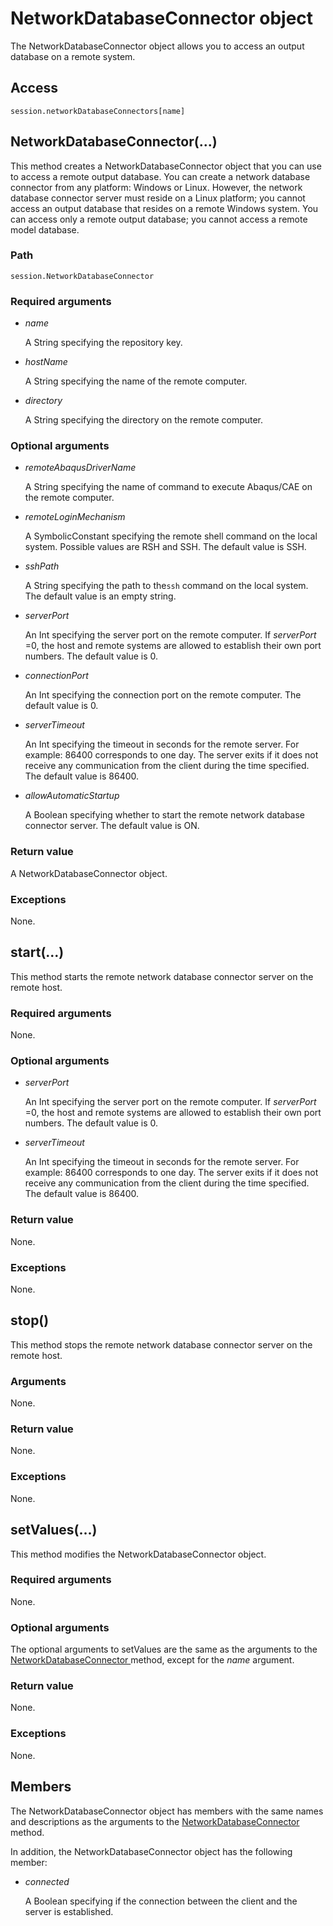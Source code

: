 # NetworkDatabaseConnector object

The NetworkDatabaseConnector object allows you to access an output database on a remote system.

## Access

```
session.networkDatabaseConnectors[name]
```

## NetworkDatabaseConnector(...)



This method creates a NetworkDatabaseConnector object that you can use to access a remote output database. You can create a network database connector from any platform: Windows or Linux. However, the network database connector server must reside on a Linux platform; you cannot access an output database that resides on a remote Windows system. You can access only a remote output database; you cannot access a remote model database.



### Path

```
session.NetworkDatabaseConnector
```

### Required arguments

- *name*

  A String specifying the repository key.

- *hostName*

  A String specifying the name of the remote computer.

- *directory*

  A String specifying the directory on the remote computer.

### Optional arguments

- *remoteAbaqusDriverName*

  A String specifying the name of command to execute Abaqus/CAE on the remote computer.

- *remoteLoginMechanism*

  A SymbolicConstant specifying the remote shell command on the local system. Possible values are RSH and SSH. The default value is SSH.

- *sshPath*

  A String specifying the path to the`ssh` command on the local system. The default value is an empty string.

- *serverPort*

  An Int specifying the server port on the remote computer. If *serverPort* =0, the host and remote systems are allowed to establish their own port numbers. The default value is 0.

- *connectionPort*

  An Int specifying the connection port on the remote computer. The default value is 0.

- *serverTimeout*

  An Int specifying the timeout in seconds for the remote server. For example: 86400 corresponds to one day. The server exits if it does not receive any communication from the client during the time specified. The default value is 86400.

- *allowAutomaticStartup*

  A Boolean specifying whether to start the remote network database connector server. The default value is ON.

### Return value

A NetworkDatabaseConnector object.

### Exceptions

None.



## start(...)



This method starts the remote network database connector server on the remote host.



### Required arguments

None.

### Optional arguments

- *serverPort*

  An Int specifying the server port on the remote computer. If *serverPort* =0, the host and remote systems are allowed to establish their own port numbers. The default value is 0.

- *serverTimeout*

  An Int specifying the timeout in seconds for the remote server. For example: 86400 corresponds to one day. The server exits if it does not receive any communication from the client during the time specified. The default value is 86400.

### Return value

None.

### Exceptions

None.



## stop()



This method stops the remote network database connector server on the remote host.



### Arguments

None.

### Return value

None.

### Exceptions

None.



## setValues(...)



This method modifies the NetworkDatabaseConnector object.



### Required arguments

None.

### Optional arguments

The optional arguments to setValues are the same as the arguments to the [NetworkDatabaseConnector ](https://help.3ds.com/2022/english/DSSIMULIA_Established/SIMACAEKERRefMap/simaker-c-networkdatabaseconnectorpyc.htm?ContextScope=all#simaker-networkdatabaseconnectornetworkdatabaseconnectorpyc)method, except for the *name* argument.

### Return value

None.

### Exceptions

None.



## Members

The NetworkDatabaseConnector object has members with the same names and descriptions as the arguments to the [NetworkDatabaseConnector ](https://help.3ds.com/2022/english/DSSIMULIA_Established/SIMACAEKERRefMap/simaker-c-networkdatabaseconnectorpyc.htm?ContextScope=all#simaker-networkdatabaseconnectornetworkdatabaseconnectorpyc)method.

In addition, the NetworkDatabaseConnector object has the following member:

- *connected*

  A Boolean specifying if the connection between the client and the server is established.